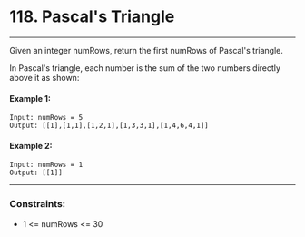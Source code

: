 # 118. Pascal's Triangle

---

Given an integer numRows, return the first numRows of Pascal's triangle.

In Pascal's triangle, each number is the sum of the two numbers directly above it as shown:


#### Example 1:
```
Input: numRows = 5
Output: [[1],[1,1],[1,2,1],[1,3,3,1],[1,4,6,4,1]]
```
#### Example 2:
```
Input: numRows = 1
Output: [[1]]
```
---
### Constraints:

- 1 <= numRows <= 30